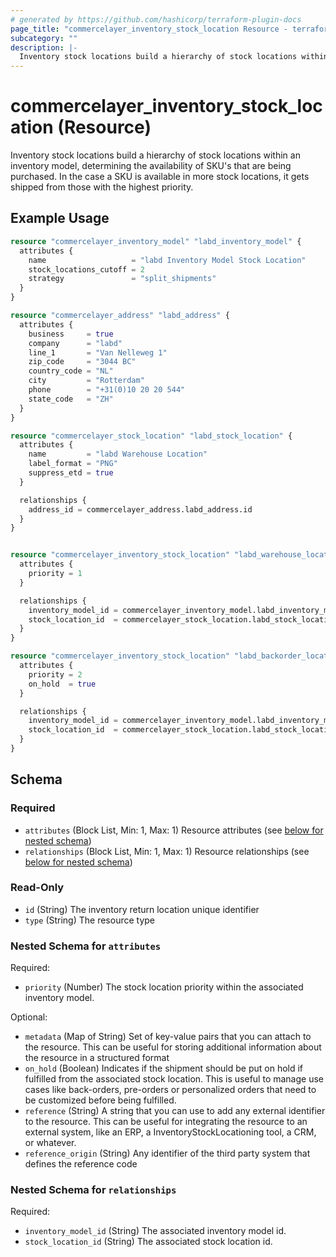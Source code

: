 ```yaml
---
# generated by https://github.com/hashicorp/terraform-plugin-docs
page_title: "commercelayer_inventory_stock_location Resource - terraform-provider-commercelayer"
subcategory: ""
description: |-
  Inventory stock locations build a hierarchy of stock locations within an inventory model, determining the availability of SKU's that are being purchased. In the case a SKU is available in more stock locations, it gets shipped from those with the highest priority.
---
```


# commercelayer_inventory_stock_location (Resource)

Inventory stock locations build a hierarchy of stock locations within an inventory model, determining the availability of SKU's that are being purchased. In the case a SKU is available in more stock locations, it gets shipped from those with the highest priority.

## Example Usage

```terraform
resource "commercelayer_inventory_model" "labd_inventory_model" {
  attributes {
    name                   = "labd Inventory Model Stock Location"
    stock_locations_cutoff = 2
    strategy               = "split_shipments"
  }
}

resource "commercelayer_address" "labd_address" {
  attributes {
    business     = true
    company      = "labd"
    line_1       = "Van Nelleweg 1"
    zip_code     = "3044 BC"
    country_code = "NL"
    city         = "Rotterdam"
    phone        = "+31(0)10 20 20 544"
    state_code   = "ZH"
  }
}

resource "commercelayer_stock_location" "labd_stock_location" {
  attributes {
    name         = "labd Warehouse Location"
    label_format = "PNG"
    suppress_etd = true
  }

  relationships {
    address_id = commercelayer_address.labd_address.id
  }
}


resource "commercelayer_inventory_stock_location" "labd_warehouse_location" {
  attributes {
    priority = 1
  }

  relationships {
    inventory_model_id = commercelayer_inventory_model.labd_inventory_model.id
    stock_location_id  = commercelayer_stock_location.labd_stock_location.id
  }
}

resource "commercelayer_inventory_stock_location" "labd_backorder_location" {
  attributes {
    priority = 2
    on_hold  = true
  }

  relationships {
    inventory_model_id = commercelayer_inventory_model.labd_inventory_model.id
    stock_location_id  = commercelayer_stock_location.labd_stock_location.id
  }
}
```

<!-- schema generated by tfplugindocs -->
## Schema

### Required

- `attributes` (Block List, Min: 1, Max: 1) Resource attributes (see [below for nested schema](#nestedblock--attributes))
- `relationships` (Block List, Min: 1, Max: 1) Resource relationships (see [below for nested schema](#nestedblock--relationships))

### Read-Only

- `id` (String) The inventory return location unique identifier
- `type` (String) The resource type

<a id="nestedblock--attributes"></a>
### Nested Schema for `attributes`

Required:

- `priority` (Number) The stock location priority within the associated inventory model.

Optional:

- `metadata` (Map of String) Set of key-value pairs that you can attach to the resource. This can be useful for storing additional information about the resource in a structured format
- `on_hold` (Boolean) Indicates if the shipment should be put on hold if fulfilled from the associated stock location. This is useful to manage use cases like back-orders, pre-orders or personalized orders that need to be customized before being fulfilled.
- `reference` (String) A string that you can use to add any external identifier to the resource. This can be useful for integrating the resource to an external system, like an ERP, a InventoryStockLocationing tool, a CRM, or whatever.
- `reference_origin` (String) Any identifier of the third party system that defines the reference code


<a id="nestedblock--relationships"></a>
### Nested Schema for `relationships`

Required:

- `inventory_model_id` (String) The associated inventory model id.
- `stock_location_id` (String) The associated stock location id.

